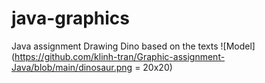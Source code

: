 # java-graphics
Java assignment
Drawing Dino based on the texts
![Model](https://github.com/klinh-tran/Graphic-assignment-Java/blob/main/dinosaur.png = 20x20)
